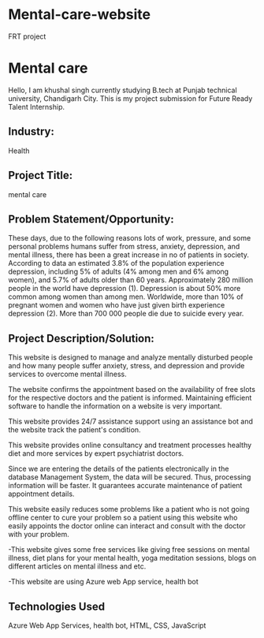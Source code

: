# Mental-care-website
FRT  project
# Mental care
Hello, I am khushal singh currently studying B.tech at Punjab technical university, Chandigarh City. This is my project submission for Future Ready Talent Internship.

## Industry:
Health

## Project Title:
mental care

## Problem Statement/Opportunity:
These days, due to the following reasons lots of work, pressure, and some personal problems humans suffer from stress, anxiety, depression, and mental illness, there has been a great increase in no of patients in society. According to data an estimated 3.8% of the population experience depression, including 5% of adults (4% among men and 6% among women), and 5.7% of adults older than 60 years. Approximately 280 million people in the world have depression (1). Depression is about 50% more common among women than among men. Worldwide, more than 10% of pregnant women and women who have just given birth experience depression (2). More than 700 000 people die due to suicide every year.

## Project Description/Solution:
This website is designed to manage and analyze mentally disturbed people and how many people suffer anxiety, stress, and depression and provide services to overcome mental illness.

The website confirms the appointment based on the availability of free slots for the respective doctors and the patient is informed. Maintaining efficient software to handle the information on a website is very important.

This website provides 24/7 assistance support using an assistance bot and the website track the patient's condition.

This website provides online consultancy and treatment processes healthy diet and more services by expert psychiatrist doctors.

Since we are entering the details of the patients electronically in the database Management System, the data will be secured. Thus, processing information will be faster. It guarantees accurate maintenance of patient appointment details.

This website easily reduces some problems like a patient who is not going offline center to cure your problem so a patient using this website who easily appoints the doctor online can interact and consult with the doctor with your problem.

-This website gives some free services like giving free sessions on mental illness, diet plans for your mental health, yoga meditation sessions, blogs on different articles on mental illness and etc.

-This website are using Azure web App service, health bot

## Technologies Used
Azure Web App Services, health bot, HTML, CSS, JavaScript
